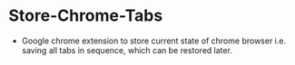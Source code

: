 # Store-Chrome-Tabs
- Google chrome extension to store current state of chrome browser i.e. saving all tabs in sequence, which can be restored later.
